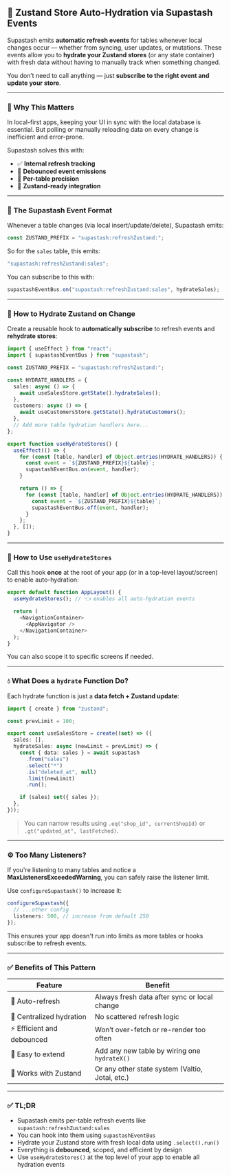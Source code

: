## 🔁 Zustand Store Auto-Hydration via Supastash Events

Supastash emits **automatic refresh events** for tables whenever local changes occur — whether from syncing, user updates, or mutations. These events allow you to **hydrate your Zustand stores** (or any state container) with fresh data without having to manually track when something changed.

You don’t need to call anything — just **subscribe to the right event and update your store**.

---

### 🧠 Why This Matters

In local-first apps, keeping your UI in sync with the local database is essential. But polling or manually reloading data on every change is inefficient and error-prone.

Supastash solves this with:

- ✅ **Internal refresh tracking**
- 🔁 **Debounced event emissions**
- 🧵 **Per-table precision**
- 🔌 **Zustand-ready integration**

---

### 🚨 The Supastash Event Format

Whenever a table changes (via local insert/update/delete), Supastash emits:

```ts
const ZUSTAND_PREFIX = "supastash:refreshZustand:";
```

So for the `sales` table, this emits:

```ts
"supastash:refreshZustand:sales";
```

You can subscribe to this with:

```ts
supastashEventBus.on("supastash:refreshZustand:sales", hydrateSales);
```

---

### 🔨 How to Hydrate Zustand on Change

Create a reusable hook to **automatically subscribe** to refresh events and **rehydrate stores**:

```ts
import { useEffect } from "react";
import { supastashEventBus } from "supastash";

const ZUSTAND_PREFIX = "supastash:refreshZustand:";

const HYDRATE_HANDLERS = {
  sales: async () => {
    await useSalesStore.getState().hydrateSales();
  },
  customers: async () => {
    await useCustomersStore.getState().hydrateCustomers();
  },
  // Add more table hydration handlers here...
};

export function useHydrateStores() {
  useEffect(() => {
    for (const [table, handler] of Object.entries(HYDRATE_HANDLERS)) {
      const event = `${ZUSTAND_PREFIX}${table}`;
      supastashEventBus.on(event, handler);
    }

    return () => {
      for (const [table, handler] of Object.entries(HYDRATE_HANDLERS)) {
        const event = `${ZUSTAND_PREFIX}${table}`;
        supastashEventBus.off(event, handler);
      }
    };
  }, []);
}
```

---

### 🧪 How to Use `useHydrateStores`

Call this hook **once** at the root of your app (or in a top-level layout/screen) to enable auto-hydration:

```ts
export default function AppLayout() {
  useHydrateStores(); // 👈 enables all auto-hydration events

  return (
    <NavigationContainer>
      <AppNavigator />
    </NavigationContainer>
  );
}
```

You can also scope it to specific screens if needed.

---

### 💧 What Does a `hydrate` Function Do?

Each hydrate function is just a **data fetch + Zustand update**:

```ts
import { create } from "zustand";

const prevLimit = 100;

export const useSalesStore = create((set) => ({
  sales: [],
  hydrateSales: async (newLimit = prevLimit) => {
    const { data: sales } = await supastash
      .from("sales")
      .select("*")
      .is("deleted_at", null)
      .limit(newLimit)
      .run();

    if (sales) set({ sales });
  },
}));
```

> You can narrow results using `.eq("shop_id", currentShopId)` or `.gt("updated_at", lastFetched)`.

---

### ⚙️ Too Many Listeners?

If you're listening to many tables and notice a **MaxListenersExceededWarning**, you can safely raise the listener limit.

Use `configureSupastash()` to increase it:

```ts
configureSupastash({
  // ...other config
  listeners: 500, // increase from default 250
});
```

This ensures your app doesn't run into limits as more tables or hooks subscribe to refresh events.

---

### ✅ Benefits of This Pattern

| Feature                    | Benefit                                         |
| -------------------------- | ----------------------------------------------- |
| 🔁 Auto-refresh            | Always fresh data after sync or local change    |
| 🧼 Centralized hydration   | No scattered refresh logic                      |
| ⚡ Efficient and debounced | Won’t over-fetch or re-render too often         |
| 🧩 Easy to extend          | Add any new table by wiring one `hydrateX()`    |
| 🤝 Works with Zustand      | Or any other state system (Valtio, Jotai, etc.) |

---

### ✅ TL;DR

- Supastash emits per-table refresh events like `supastash:refreshZustand:sales`
- You can hook into them using `supastashEventBus`
- Hydrate your Zustand store with fresh local data using `.select().run()`
- Everything is **debounced**, scoped, and efficient by design
- Use `useHydrateStores()` at the top level of your app to enable all hydration events
